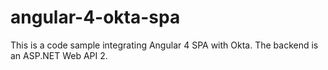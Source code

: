 # angular-4-okta-spa
This is a code sample integrating Angular 4 SPA with Okta. The backend is an ASP.NET Web API 2.
